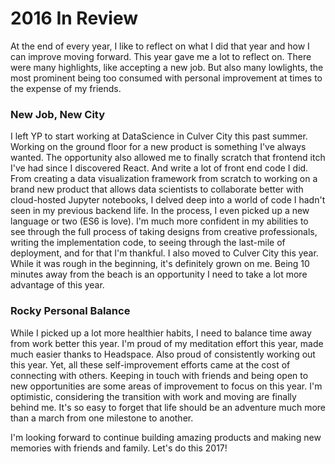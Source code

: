 # 2016 In Review

At the end of every year, I like to reflect on what I did that year and how I can improve moving forward. This year gave me a lot to reflect on. There were many highlights, like accepting a new job. But also many lowlights, the most prominent being too consumed with personal improvement at times to the expense of my friends. 

### New Job, New City

I left YP to start working at DataScience in Culver City this past summer. Working on the ground floor for a new product is something I've always wanted. The opportunity also allowed me to finally scratch that frontend itch I've had since I discovered React. And write a lot of front end code I did. From creating a data visualization framework from scratch to working on a brand new product that allows data scientists to collaborate better with cloud-hosted Jupyter notebooks, I delved deep into a world of code I hadn't seen in my previous backend life. In the process, I even picked up a new language or two (ES6 is love). I'm much more confident in my abilities to see through the full process of taking designs from creative professionals, writing the implementation code, to seeing through the last-mile of deployment, and for that I'm thankful. I also moved to Culver City this year. While it was rough in the beginning, it's definitely grown on me. Being 10 minutes away from the beach is an opportunity I need to take a lot more advantage of this year.

### Rocky Personal Balance

While I picked up a lot more healthier habits, I need to balance time away from work better this year. I'm proud of my meditation effort this year, made much easier thanks to Headspace. Also proud of consistently working out this year. Yet, all these self-improvement efforts came at the cost of connecting with others. Keeping in touch with friends and being open to new opportunities are some areas of improvement to focus on this year. I'm optimistic, considering the transition with work and moving are finally behind me. It's so easy to forget that life should be an adventure much more than a march from one milestone to another.

I'm looking forward to continue building amazing products and making new memories with friends and family. Let's do this 2017!